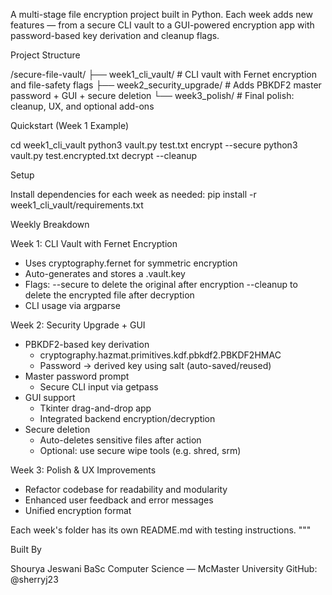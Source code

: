 A multi-stage file encryption project built in Python. Each week adds new features — from a secure CLI vault to a GUI-powered encryption app with password-based key derivation and cleanup flags.

Project Structure

/secure-file-vault/
├── week1_cli_vault/         # CLI vault with Fernet encryption and file-safety flags
├── week2_security_upgrade/  # Adds PBKDF2 master password + GUI + secure deletion
└──  week3_polish/            # Final polish: cleanup, UX, and optional add-ons

Quickstart (Week 1 Example)

cd week1_cli_vault
python3 vault.py test.txt encrypt --secure
python3 vault.py test.encrypted.txt decrypt --cleanup

Setup

Install dependencies for each week as needed:
pip install -r week1_cli_vault/requirements.txt

Weekly Breakdown

Week 1: CLI Vault with Fernet Encryption
- Uses cryptography.fernet for symmetric encryption
- Auto-generates and stores a .vault.key
- Flags:
  --secure to delete the original after encryption
  --cleanup to delete the encrypted file after decryption
- CLI usage via argparse

Week 2: Security Upgrade + GUI
- PBKDF2-based key derivation
  - cryptography.hazmat.primitives.kdf.pbkdf2.PBKDF2HMAC
  - Password → derived key using salt (auto-saved/reused)
- Master password prompt
  - Secure CLI input via getpass
- GUI support
  - Tkinter drag-and-drop app
  - Integrated backend encryption/decryption
- Secure deletion
  - Auto-deletes sensitive files after action
  - Optional: use secure wipe tools (e.g. shred, srm)

Week 3: Polish & UX Improvements
- Refactor codebase for readability and modularity
- Enhanced user feedback and error messages
- Unified encryption format

Each week's folder has its own README.md with testing instructions.
"""

Built By

Shourya Jeswani
BaSc Computer Science — McMaster University
GitHub: @sherryj23
